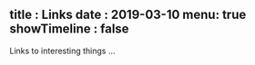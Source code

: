 title : Links
date : 2019-03-10
menu: true
showTimeline : false
---
Links to interesting things ...
